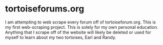 # tortoiseforums.org

I am attempting to web scrape every forum off of tortoiseforum.org. This is my first web-scraping project. This is solely for my own personal education. Anything that I scrape off of the website will likely be deleted or used for myself to learn about my two tortoises, Earl and Randy.
